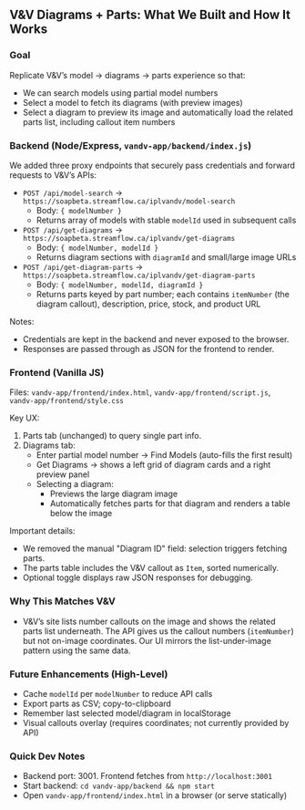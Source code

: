 ## V&V Diagrams + Parts: What We Built and How It Works

### Goal
Replicate V&V’s model → diagrams → parts experience so that:
- We can search models using partial model numbers
- Select a model to fetch its diagrams (with preview images)
- Select a diagram to preview its image and automatically load the related parts list, including callout item numbers

### Backend (Node/Express, `vandv-app/backend/index.js`)
We added three proxy endpoints that securely pass credentials and forward requests to V&V’s APIs:
- `POST /api/model-search` → `https://soapbeta.streamflow.ca/iplvandv/model-search`
  - Body: `{ modelNumber }`
  - Returns array of models with stable `modelId` used in subsequent calls
- `POST /api/get-diagrams` → `https://soapbeta.streamflow.ca/iplvandv/get-diagrams`
  - Body: `{ modelNumber, modelId }`
  - Returns diagram sections with `diagramId` and small/large image URLs
- `POST /api/get-diagram-parts` → `https://soapbeta.streamflow.ca/iplvandv/get-diagram-parts`
  - Body: `{ modelNumber, modelId, diagramId }`
  - Returns parts keyed by part number; each contains `itemNumber` (the diagram callout), description, price, stock, and product URL

Notes:
- Credentials are kept in the backend and never exposed to the browser.
- Responses are passed through as JSON for the frontend to render.

### Frontend (Vanilla JS)
Files: `vandv-app/frontend/index.html`, `vandv-app/frontend/script.js`, `vandv-app/frontend/style.css`

Key UX:
1) Parts tab (unchanged) to query single part info.
2) Diagrams tab:
   - Enter partial model number → Find Models (auto-fills the first result)
   - Get Diagrams → shows a left grid of diagram cards and a right preview panel
   - Selecting a diagram:
     - Previews the large diagram image
     - Automatically fetches parts for that diagram and renders a table below the image

Important details:
- We removed the manual "Diagram ID" field: selection triggers fetching parts.
- The parts table includes the V&V callout as `Item`, sorted numerically.
- Optional toggle displays raw JSON responses for debugging.

### Why This Matches V&V
- V&V’s site lists number callouts on the image and shows the related parts list underneath. The API gives us the callout numbers (`itemNumber`) but not on-image coordinates. Our UI mirrors the list-under-image pattern using the same data.

### Future Enhancements (High-Level)
- Cache `modelId` per `modelNumber` to reduce API calls
- Export parts as CSV; copy-to-clipboard
- Remember last selected model/diagram in localStorage
- Visual callouts overlay (requires coordinates; not currently provided by API)

### Quick Dev Notes
- Backend port: 3001. Frontend fetches from `http://localhost:3001`
- Start backend: `cd vandv-app/backend && npm start`
- Open `vandv-app/frontend/index.html` in a browser (or serve statically)


